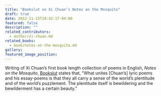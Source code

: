 ```yaml
---
title: "Bookslut on Xi Chuan’s Notes on the Mosquito"
draft: true
date: 2012-11-15T18:42:17-04:00
featured: false
description: ""
related_contributors:
  - author/xi-chuan.md
related_books:
  - book/notes-on-the-mosquito.md
gallery:
featured_image_position: 
---
```


Writing of Xi Chuan’s first book length collection of poems in English, _Notes on the Mosquito_, [Bookslut](http://www.bookslut.com/features/2012_11_019582.php) states that, "What unites [Chuan’s] lyric poems and his essay-poems is that they all carry a sense of the world’s plentitude and of the world’s puzzlement. The plentitude itself is bewildering and the bewilderment has a certain beauty."

